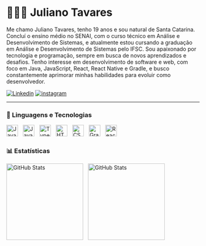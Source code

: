 # 🧑🏻‍💻 Juliano Tavares

Me chamo Juliano Tavares, tenho 19 anos e sou natural de Santa Catarina. Concluí o ensino médio no SENAI, com o curso técnico em Análise e Desenvolvimento de Sistemas, e atualmente estou cursando a graduação em Análise e Desenvolvimento de Sistemas pelo IFSC. Sou apaixonado por tecnologia e programação, sempre em busca de novos aprendizados e desafios. Tenho interesse em desenvolvimento de software e web, com foco em Java, JavaScript, React, React Native e Gradle, e busco constantemente aprimorar minhas habilidades para evoluir como desenvolvedor.

[![Linkedin](https://img.shields.io/badge/LinkedIn-0077B5?style=for-the-badge&logo=linkedin&logoColor=white)](https://linkedin.com/in/julianotavares-dev/)
[![instagram](https://img.shields.io/badge/Instagram-E4405F?style=for-the-badge&logo=instagram&logoColor=white)](https://instagram.com/j_taavares/)

---

### 🤖 Linguagens e Tecnologias

<img 
    align="left" 
    alt="Java" 
    title="Java"
    width="30px" 
    style="padding-right: 10px;" 
    src="https://cdn.jsdelivr.net/gh/devicons/devicon@latest/icons/java/java-original.svg" 
/>
<img 
    align="left" 
    alt="JavaScript" 
    title="JavaScript"
    width="30px" 
    style="padding-right: 10px;" 
    src="https://cdn.jsdelivr.net/gh/devicons/devicon@latest/icons/javascript/javascript-original.svg" 
/>
<img 
    align="left" 
    alt="TypeScript"
    title="TypeScript" 
    width="30px" 
    style="padding-right: 10px;" 
    src="https://cdn.jsdelivr.net/gh/devicons/devicon@latest/icons/typescript/typescript-original.svg" 
/>
<img 
    align="left" 
    alt="HTML"
    title="HTML" 
    width="30px" 
    style="padding-right: 10px;" 
    src="https://cdn.jsdelivr.net/gh/devicons/devicon@latest/icons/html5/html5-original.svg" 
/>
<img 
    align="left" 
    alt="CSS" 
    title="CSS"
    width="30px" 
    style="padding-right: 10px;" 
    src="https://cdn.jsdelivr.net/gh/devicons/devicon@latest/icons/css3/css3-original.svg" 
/>
<img 
    align="left" 
    alt="Gradle"
    title="Gradle" 
    width="30px" 
    style="padding-right: 10px;" 
    src="https://cdn.jsdelivr.net/gh/devicons/devicon@latest/icons/gradle/gradle-original.svg" 
/>
<img 
    align="left" 
    alt="React"
    title="React" 
    width="30px" 
    style="padding-right: 10px;" 
    src="https://cdn.jsdelivr.net/gh/devicons/devicon@latest/icons/react/react-original.svg" 
/>

<br/>
<br/>

### 📊 Estatísticas

<p>
<img 
    align="left" 
    alt="GitHub Stats" 
    height="200" 
    style="padding-right: 10px;" 
    src="https://github-readme-stats.vercel.app/api?username=JulianoTavaresDaSilva&show_icons=true&theme=tokyonight&include_all_commits=true&locale=pt-br" 
  />

<img 
      align="left" 
      alt="GitHub Stats" 
      height="200" 
      src="https://github-readme-stats.vercel.app/api/top-langs/?username=JulianoTavaresDaSilva&theme=tokyonight&layout=compact&custom_title=Tecnologias&langs_count=8" 
    />

</p>
